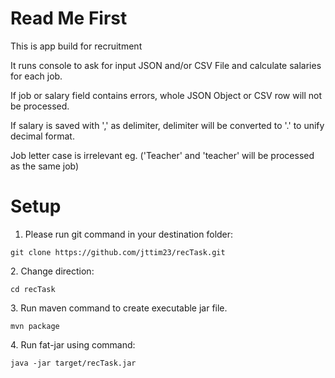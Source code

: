 # Read Me First
This is app build for recruitment 
<p>It runs console to ask for input JSON and/or CSV 
File and calculate salaries for each job.
<p>If job or salary field contains errors, whole JSON 
Object or CSV row will not be processed.
<p>If salary is saved with ',' as delimiter, delimiter will be converted to '.' 
to unify decimal format.
<p>Job letter case is irrelevant 
eg. ('Teacher' and 'teacher' will be processed as the same job) </p> 


# Setup
1. Please run git command in your destination folder:

 ```git clone https://github.com/jttim23/recTask.git```
<p>2. Change direction:

```cd recTask```
<p>3. Run maven command to create executable jar file.

```mvn package```
<p>4. Run fat-jar using command:

```java -jar target/recTask.jar```